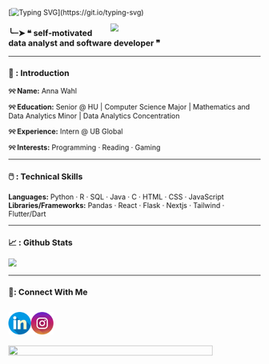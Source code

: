 [![Typing SVG](https://readme-typing-svg.demolab.com?font=Fira+Code&size=39&pause=1000&color=60B86D&width=435&lines=h+e+l+l+o+~)](https://git.io/typing-svg)

<img align="right" width="300" src="https://media1.tenor.com/m/gEW-d8SxRCwAAAAC/ghibli.gif">

### ╰┈➤ ❝ self-motivated data analyst and software developer ❞

---
### 👋 : Introduction

**୨୧ Name:** Anna Wahl  

**୨୧ Education:** Senior @ HU | Computer Science Major | Mathematics and Data Analytics Minor | Data Analytics Concentration

**୨୧ Experience:** Intern @ UB Global

**୨୧ Interests:** Programming · Reading · Gaming  

---

### 🖱️ : Technical Skills  
**Languages:** Python · R · SQL · Java · C · HTML · CSS · JavaScript  
**Libraries/Frameworks:** Pandas · React · Flask · Nextjs · Tailwind · Flutter/Dart

---

### 📈 : Github Stats

<img src="https://stats.hyo.dev/api/github-trophies?login=awahl2" width="800"/>

---

### 🤝: Connect With Me
[<img align="left" width="45" src="https://github.com/awahl2/awahl2/blob/main/icons/linkedin.png">](https://www.linkedin.com/in/wahlanna/)
[<img align="left" width="45" src="https://github.com/awahl2/awahl2/blob/main/icons/instagram.png">](https://www.instagram.com/annas.codespace/)
<br></br>
---

<img align="center" width="90%" height="10%" src="https://media.tenor.com/TvNPe66QQhIAAAAi/heart-gif-divider.gif">
